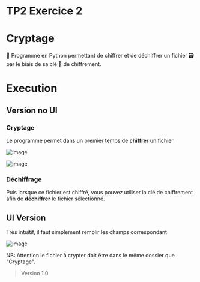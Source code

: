 # TP2 Exercice 2

# Cryptage
💾 Programme en Python permettant de chiffrer et de déchiffrer un fichier 🗃 par le biais de sa clé 🔑 de chiffrement.

# Execution

## Version no UI
### Cryptage
Le programme permet dans un premier temps de **chiffrer** un fichier

![image](https://user-images.githubusercontent.com/112429397/196030934-2824d434-85ae-472f-9633-294611bb9d77.png)

![image](https://user-images.githubusercontent.com/112429397/196030986-36223213-a626-4ce5-a8b9-09dede88f080.png)

### Déchiffrage

Puis lorsque ce fichier est chiffré, vous pouvez utiliser la clé de chiffrement afin de **déchiffrer** le  fichier sélectionné.

## UI Version

Très intuitif, il faut simplement remplir les champs correspondant

![image](https://user-images.githubusercontent.com/112429397/196037452-5616763f-bbc1-4ce7-a153-b67c6ed1a184.png)



NB: Attention le fichier à crypter doit être dans le même dossier que "Cryptage".
>Version 1.0

